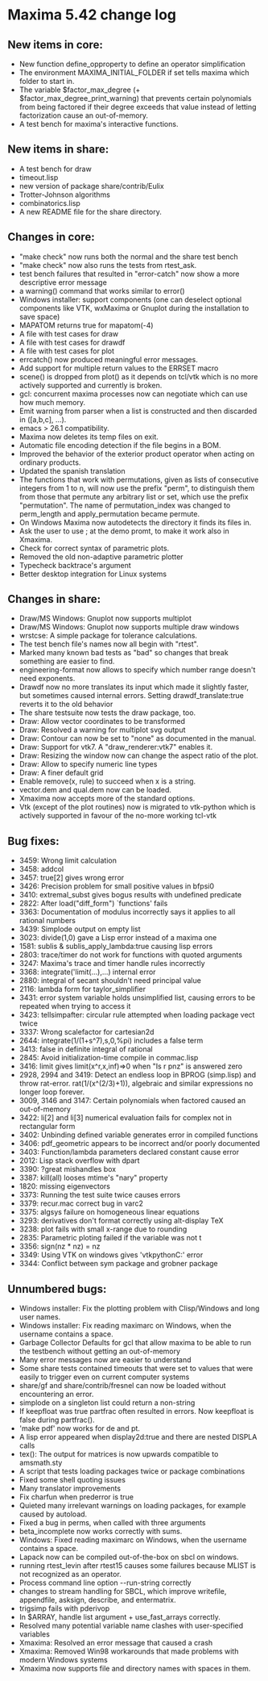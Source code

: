 Maxima 5.42 change log
======================

New items in core:
------------------
 * New function define_opproperty to define an operator simplification
 * The environment MAXIMA_INITIAL_FOLDER if set tells maxima which folder
   to start in.
 * The variable $factor_max_degree (+ $factor_max_degree_print_warning) 
   that prevents certain polynomials from being factored if their degree 
   exceeds that value instead of letting factorization cause an out-of-memory. 
 * A test bench for maxima's interactive functions.

New items in share:
-------------------
 * A test bench for draw
 * timeout.lisp
 * new version of package share/contrib/Eulix
 * Trotter-Johnson algorithms
 * combinatorics.lisp 
 * A new README file for the share directory.

Changes in core:
----------------
 * "make check" now runs both the normal and the share test bench
 * "make check" now also runs the tests from rtest_ask.
 * test bench failures that resulted in "error-catch" now show a
   more descriptive error message
 * a warning() command that works similar to error()
 * Windows installer: support components (one can deselect optional components
   like VTK, wxMaxima or Gnuplot during the installation to save space)
 * MAPATOM returns true for mapatom(-4)
 * A file with test cases for draw
 * A file with test cases for drawdf
 * A file with test cases for plot
 * errcatch() now produced meaningful error messages.
 * Add support for multiple return values to the ERRSET macro
 * scene() is dropped from plot() as it depends on tcl/vtk which is no more 
   actively supported and currently is broken.
 * gcl: concurrent maxima processes now can negotiate which can use how much
   memory.
 * Emit warning from parser when a list is constructed and then discarded in
   ([a,b,c], ...).
 * emacs > 26.1 compatibility.
 * Maxima now deletes its temp files on exit.
 * Automatic file encoding detection if the file begins in a BOM.
 * Improved the behavior of the exterior product operator when acting on ordinary products.
 * Updated the spanish translation
 * The functions that work with permutations, given as lists of consecutive
   integers from 1 to n, will now use the prefix "perm", to distinguish
   them from those that permute any arbitrary list or set, which use the
   prefix "permutation". The name of permutation_index was changed to
   perm_length and apply_permutation became permute.
 * On Windows Maxima now autodetects the directory it finds its files in.
 * Ask the user to use ; at the demo promt, to make it work also in Xmaxima.
 * Check for correct syntax of parametric plots.
 * Removed the old non-adaptive parametric plotter
 * Typecheck backtrace's argument
 * Better desktop integration for Linux systems
 
Changes in share:
--------------
 * Draw/MS Windows: Gnuplot now supports multiplot
 * Draw/MS Windows: Gnuplot now supports multiple draw windows
 * wrstcse: A simple package for tolerance calculations.
 * The test bench file's names now all begin with "rtest".
 * Marked many known bad tests as "bad" so changes that break something
   are easier to find.
 * engineering-format now allows to specify which number range doesn't
   need exponents.
 * Drawdf now no more translates its input which made it slightly faster, but
   sometimes caused internal errors. Setting drawdf_translate:true reverts it
   to the old behavior
 * The share testsuite now tests the draw package, too.
 * Draw: Allow vector coordinates to be transformed
 * Draw: Resolved a warning for multiplot svg output
 * Draw: Contour can now be set to "none" as documented in the manual.
 * Draw: Support for vtk7. A "draw_renderer:vtk7" enables it.
 * Draw: Resizing the window now can change the aspect ratio of the plot.
 * Draw: Allow to specify numeric line types
 * Draw: A finer default grid
 * Enable remove(x, rule) to succeed when x is a string.
 * vector.dem and qual.dem now can be loaded.
 * Xmaxima now accepts more of the standard options. 
 * Vtk (except of the plot routines) now is migrated to vtk-python which is 
   actively supported in favour of the no-more working tcl-vtk
 
Bug fixes:
----------
 * 3459: Wrong limit calculation
 * 3458: addcol
 * 3457: true[2] gives wrong error
 * 3426: Precision problem for small positive values in bfpsi0
 * 3410: extremal_subst gives bogus results with undefined predicate
 * 2822: After load("diff_form") `functions' fails
 * 3363: Documentation of modulus incorrectly says it applies to all rational numbers
 * 3439: Simplode output on empty list
 * 3023: divide(1,0) gave a Lisp error instead of a maxima one
 * 1581: sublis & sublis_apply_lambda:true causing lisp errors
 * 2803: trace/timer do not work for functions with quoted arguments
 * 3247: Maxima's trace and timer handle rules incorrectly
 * 3368: integrate('limit(...),...) internal error
 * 2880: integral of secant shouldn't need principal value
 * 2116: lambda form for taylor_simplifier
 * 3431: error system variable holds unsimplified list, causing errors 
          to be repeated when trying to access it
 * 3423: tellsimpafter: circular rule attempted when loading package vect twice
 * 3337: Wrong scalefactor for cartesian2d
 * 2644: integrate(1/(1+s^7),s,0,%pi) includes a false term
 * 3413: false in definite integral of rational
 * 2845: Avoid initialization-time compile in commac.lisp
 * 3416: limit gives limit(x^r,x,inf)=>0 when "Is r pnz" is answered zero
 * 2928, 2994 and 3419: Detect an endless loop in BPROG (simp.lisp) and throw 
          rat-error. rat(1/(x^(2/3)+1)), algebraic and similar expressions no 
		  longer loop forever. 
 * 3009, 3146 and 3147: Certain polynomials when factored caused an out-of-memory
 * 3422: li[2] and li[3] numerical evaluation fails for complex not in rectangular form
 * 3402: Unbinding defined variable generates error in compiled functions
 * 3406: pdf_geometric appears to be incorrect and/or poorly documented 
 * 3403: Function/lambda parameters declared constant cause error
 * 2012: Lisp stack overflow with dpart
 * 3390: ?great mishandles box
 * 3387: kill(all) looses mtime's "nary" property
 * 1820: missing eigenvectors
 * 3373: Running the test suite twice causes errors
 * 3379: recur.mac correct bug in varc2
 * 3375: algsys failure on homogeneous linear equations
 * 3293: derivatives don't format correctly using alt-display TeX
 * 3238: plot fails with small x-range due to rounding
 * 2835: Parametric ploting failed if the variable was not t
 * 3356: sign(nz * nz) = nz
 * 3349: Using VTK on windows gives 'vtkpythonC:' error 
 * 3344: Conflict between sym package and grobner package 
 
Unnumbered bugs:
----------------
 * Windows installer: Fix the plotting problem with Clisp/Windows and long user names.
 * Windows installer: Fix reading maximarc on Windows, when the username contains a space.
 * Garbage Collector Defaults for gcl that allow maxima to be able to run the testbench
   without getting an out-of-memory
 * Many error messages now are easier to understand
 * Some share tests contained timeouts that were set to values that were easily to trigger
   even on current computer systems
 * share/gf and share/contrib/fresnel can now be loaded without encountering an error.
 * simplode on a singleton list could return a non-string
 * If keepfloat was true partfrac often resulted in errors. Now keepfloat is false during
   partfrac().
 * 'make pdf' now works for de and pt.
 * A lisp error appeared when display2d:true and there are nested DISPLA calls
 * tex(): The output for matrices is now upwards compatible to amsmath.sty
 * A script that tests loading packages twice or package combinations
 * Fixed some shell quoting issues
 * Many translator improvements
 * Fix charfun when prederror is true
 * Quieted many irrelevant warnings on loading packages, for example caused by autoload.
 * Fixed a bug in perms, when called with three arguments
 * beta_incomplete now works correctly with sums.
 * Windows: Fixed reading maximarc on Windows, when the username contains a space.
 * Lapack now can be compiled out-of-the-box on sbcl on windows.
 * running rtest_levin after rtest15 causes some failures
   because MLIST is not recognized as an operator.
 * Process command line option --run-string correctly
 * changes to stream handling for SBCL, which improve
   writefile, appendfile, asksign, describe, and entermatrix.
 * trigsimp fails with pderivop
 * In $ARRAY, handle list argument + use_fast_arrays correctly.
 * Resolved many potential variable name clashes with user-specified variables
 * Xmaxima: Resolved an error message that caused a crash
 * Xmaxima: Removed Win98 workarounds that made problems with modern Windows systems
 * Xmaxima now supports file and directory names with spaces in them.
